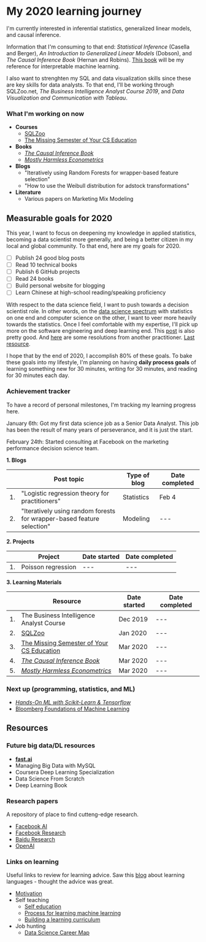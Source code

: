 # My 2020 learning journey

I'm currently interested in inferential statistics, generalized linear models, and causal inference.

Information that I'm consuming to that end: _Statistical Inference_ (Casella and Berger), _An Introduction to Generalized Linear Models_ (Dobson), and _The Causal Inference Book_ (Hernan and Robins). [This book](https://christophm.github.io/interpretable-ml-book/) will be my reference for interpretable machine learning.

I also want to strenghten my SQL and data visualization skills since these are key skills for data analysts. To that end, I'll be working through SQLZoo.net, _The Business Intelligence Analyst Course 2019_, and _Data Visualization and Communication with Tableau_.

### What I'm working on now

- **Courses**
    - [SQLZoo](sqlzoo.net/)
    - [The Missing Semester of Your CS Education](https://missing.csail.mit.edu/?fbclid=IwAR2oSExw3Luz7jLSE0eIWguTBe3pHOqpbBL0i9eYKBxcFenwq4LWm484xg0)
- **Books**
    - [_The Causal Inference Book_](https://cdn1.sph.harvard.edu/wp-content/uploads/sites/1268/2020/02/ci_hernanrobins_21feb20.pdf)
    - [_Mostly Harmless Econometrics_](https://mycourses.aalto.fi/pluginfile.php/203124/mod_resource/content/1/Angrist%20%20Pischke.pdf)
- **Blogs**
    - "Iteratively using Random Forests for wrapper-based feature selection"
    - "How to use the Weibull distribution for adstock transformations"
- **Literature** 
    - Various papers on Marketing Mix Modeling

## Measurable goals for 2020

This year, I want to focus on deepening my knowledge in applied statistics, becoming a data scientist more generally, and being a better citizen in my local and global community. To that end, here are my goals for 2020. 

- [ ] Publish 24 good blog posts
- [ ] Read 10 technical books
- [ ] Publish 6 GitHub projects
- [ ] Read 24 books
- [ ] Build personal website for blogging
- [ ] Learn Chinese at high-school reading/speaking proficiency

With respect to the data science field, I want to push towards a decision scientist role. In other words, on the [data science spectrum](https://towardsdatascience.com/using-the-data-science-spectrum-to-find-the-right-data-science-career-path-for-you-eff98b6c589c) with statistics on one end and computer science on the other, I want to veer more heavily towards the statistics. Once I feel comfortable with my expertise, I'll pick up more on the software engineering and deep learning end. This [post](https://towardsdatascience.com/2020-is-coming-practical-tips-for-landing-your-first-data-job-13f77aab1333) is also pretty good. And [here](https://towardsdatascience.com/new-years-resolutions-for-data-scientists-43a0d3d8b4ff) are some resolutions from another practitioner. [Last resource](https://towardsdatascience.com/which-flavor-of-data-professional-are-you-5e01375584ce).

I hope that by the end of 2020, I accomplish 80% of these goals. To bake these goals into my lifestyle, I'm planning on having **daily process goals** of learning something new for 30 minutes, writing for 30 minutes, and reading for 30 minutes each day.

### Achievement tracker

To have a record of personal milestones, I'm tracking my learning progress here.

January 6th: Got my first data science job as a Senior Data Analyst. This job has been the result of many years of perseverance, and it is just the start.

February 24th: Started consulting at Facebook on the marketing performance decision science team.

**1. Blogs**

| | Post topic|Type of blog|Date completed|
| --- | --- | --- | --- |
| 1. | "Logistic regression theory for practitioners" | Statistics | Feb 4 |
| 2. | "Iteratively using random forests for wrapper-based feature selection" | Modeling | --- |

**2. Projects**

| | Project|Date started|Date completed|
| --- | --- | --- | --- |
| 1. | Poisson regression | --- | --- |

**3. Learning Materials**

| | Resource|Date started|Date completed|
| --- | --- | --- | --- |
| 1. |The Business Intelligence Analyst Course| Dec 2019 | --- |
| 2. | [SQLZoo](sqlzoo.net) | Jan 2020 | --- |
| 3. | [The Missing Semester of Your CS Education](https://missing.csail.mit.edu/?fbclid=IwAR2oSExw3Luz7jLSE0eIWguTBe3pHOqpbBL0i9eYKBxcFenwq4LWm484xg0) | Mar 2020 | --- |
| 4. | [_The Causal Inference Book_](https://cdn1.sph.harvard.edu/wp-content/uploads/sites/1268/2020/02/ci_hernanrobins_21feb20.pdf) | Mar 2020 | --- |
| 5. | [_Mostly Harmless Econometrics_](https://mycourses.aalto.fi/pluginfile.php/203124/mod_resource/content/1/Angrist%20%20Pischke.pdf) | Mar 2020 | --- |


### Next up (programming, statistics, and ML)
- [_Hands-On ML with Scikit-Learn & Tensorflow_](https://www.lpsm.paris/pageperso/has/source/Hand-on-ML.pdf)
- [Bloomberg Foundations of Machine Learning](https://bloomberg.github.io/foml/#home)


## Resources

### Future big data/DL resources
- **[fast.ai](https://course.fast.ai/)** 
- Managing Big Data with MySQL
- Coursera Deep Learning Specialization
- Data Science From Scratch
- Deep Learning Book


### Research papers
A repository of place to find cutteng-edge research.

- [Facebook AI](https://ai.facebook.com/research)
- [Facebook Research](https://research.fb.com)
- [Baidu Research](http://research.baidu.com/Research_Areas/index-view?id=55)
- [OpenAI](https://openai.com/progress/)


### Links on learning
Useful links to review for learning advice. Saw this [blog](https://reasoniamhere.com/2015/09/24/how-to-learn-a-foreign-language-from-the-comfort-of-your-home-dont-feel-bad-dont-get-bored-dont-give-up/) about learning languages - thought the advice was great.

- [Motivation](https://www.nateliason.com/blog/motivation)
- Self teaching
    - [Self education](https://www.nateliason.com/blog/self-education)
    - [Process for learning machine learning](https://elitedatascience.com/learn-machine-learning#step-0)
    - [Building a learning curriculum](https://medium.com/@rchang/how-i-build-learning-projects-part-i-54dbaad68961)
- Job hunting
    - [Data Science Career Map](https://datasciencecareermap.com/)